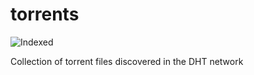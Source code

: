 torrents 
========
![Indexed](https://img.shields.io/badge/indexed-233924-blue)

Collection of torrent files discovered in the DHT network
